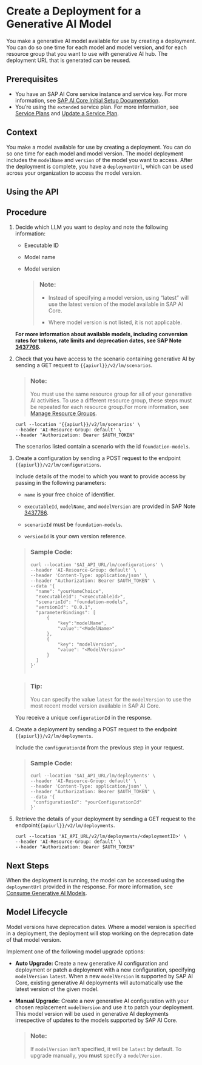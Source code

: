 <!-- loiob32e7a85f9e143c1924f31533ee81697 -->

# Create a Deployment for a Generative AI Model

You make a generative AI model available for use by creating a deployment. You can do so one time for each model and model version, and for each resource group that you want to use with generative AI hub. The deployment URL that is generated can be reused.



<a name="loiob32e7a85f9e143c1924f31533ee81697__prereq_nzn_mdw_tyb"/>

## Prerequisites

-   You have an SAP AI Core service instance and service key. For more information, see [SAP AI Core Initial Setup Documentation](https://help.sap.com/docs/AI_CORE/2d6c5984063c40a59eda62f4a9135bee/38c4599432d74c1d94e70f7c955a717d.html?locale=en-US&state=PRODUCTION&version=CLOUD).
-   You’re using the `extended` service plan. For more information, see [Service Plans](service-plans-c7244c6.md) and [Update a Service Plan](update-a-service-plan-924f892.md).



<a name="loiob32e7a85f9e143c1924f31533ee81697__context_ll5_4jw_tyb"/>

## Context

You make a model available for use by creating a deployment. You can do so one time for each model and model version. The model deployment includes the `modelName` and `version` of the model you want to access. After the deployment is complete, you have a `deploymentUrl`, which can be used across your organization to access the model version.

<a name="task_m15_5kw_tyb"/>

<!-- task\_m15\_5kw\_tyb -->

## Using the API





<a name="task_m15_5kw_tyb__steps_n15_5kw_tyb"/>

## Procedure

1.  Decide which LLM you want to deploy and note the following information:

    -   Executable ID

    -   Model name

    -   Model version

        > ### Note:  
        > -   Instead of specifying a model version, using “latest” will use the latest version of the model available in SAP AI Core.
        > 
        > -   Where model version is not listed, it is not applicable.


    **For more information about available models, including conversion rates for tokens, rate limits and deprecation dates, see SAP Note [3437766](https://me.sap.com/notes/3437766).**

2.  Check that you have access to the scenario containing generative AI by sending a GET request to `{{apiurl}}/v2/lm/scenarios`.

    > ### Note:  
    > You must use the same resource group for all of your generative AI activities. To use a different resource group, these steps must be repeated for each resource group.For more information, see [Manage Resource Groups](manage-resource-groups-8aae6cb.md).

    ```
    curl --location '{{apiurl}}/v2/lm/scenarios' \
    --header 'AI-Resource-Group: default' \
    --header "Authorization: Bearer $AUTH_TOKEN"
    ```

    The scenarios listed contain a scenario with the id `foundation-models`.

3.  Create a configuration by sending a POST request to the endpoint `{{apiurl}}/v2/lm/configurations`.

    Include details of the model to which you want to provide access by passing in the following parameters:

    -   `name` is your free choice of identifier.

    -   `executableId`, `modelName`, and `modelVersion` are provided in SAP Note [3437766](https://me.sap.com/notes/3437766).

    -   `scenarioId` must be `foundation-models`.

    -   `versionId` is your own version reference.


    > ### Sample Code:  
    > ```
    > curl --location '$AI_API_URL/lm/configurations' \
    > --header 'AI-Resource-Group: default' \
    > --header 'Content-Type: application/json' \
    > --header "Authorization: Bearer $AUTH_TOKEN" \
    > --data '{
    > 	"name": "yourNameChoice",
    > 	"executableId": "<executableId>",
    > 	"scenarioId": "foundation-models",
    > 	"versionId": "0.0.1",
    > 	"parameterBindings": [
    > 		{
    > 			"key":"modelName",
    > 			"value":"<ModelName>"
    > 		},
    > 		{
    > 			"key": "modelVersion",
    > 			"value": "<ModelVersion>"
    > 		}
    >   ]
    > }'
    >    
    > ```

    > ### Tip:  
    > You can specify the value `latest` for the `modelVersion` to use the most recent model version available in SAP AI Core.

    You receive a unique `configurationId` in the response.

4.  Create a deployment by sending a POST request to the endpoint `{{apiurl}}/v2/lm/deployments`.

    Include the `configurationId` from the previous step in your request.

    > ### Sample Code:  
    > ```
    > curl --location '$AI_API_URL/lm/deployments' \
    > --header 'AI-Resource-Group: default' \
    > --header 'Content-Type: application/json' \
    > --header "Authorization: Bearer $AUTH_TOKEN" \
    > --data '{
    >  "configurationId": "yourConfigurationId"
    > }'
    > ```

5.  Retrieve the details of your deployment by sending a GET request to the endpoint`{{apiurl}}/v2/lm/deployments`.

    ```
    curl --location 'AI_API_URL/v2/lm/deployments/<deploymentID>' \
    --header 'AI-Resource-Group: default' \
    --header "Authorization: Bearer $AUTH_TOKEN"
    ```




<a name="task_m15_5kw_tyb__postreq_yrz_5cd_5yb"/>

## Next Steps

When the deployment is running, the model can be accessed using the `deploymentUrl` provided in the response. For more information, see [Consume Generative AI Models](consume-generative-ai-models-bf0373b.md).

<a name="concept_fn1_2qy_szb"/>

<!-- concept\_fn1\_2qy\_szb -->

## Model Lifecycle

Model versions have deprecation dates. Where a model version is specified in a deployment, the deployment will stop working on the deprecation date of that model version.

Implement one of the following model upgrade options:

-   **Auto Upgrade:** Create a new generative AI configuration and deployment or patch a deployment with a new configuration, specifying `modelVersion` `latest`. When a new `modelVersion` is supported by SAP AI Core, existing generative AI deployments will automatically use the latest version of the given model.

-   **Manual Upgrade:** Create a new generative AI configuration with your chosen replacement `modelVersion` and use it to patch your deployment. This model version will be used in generative AI deployments irrespective of updates to the models supported by SAP AI Core.

    > ### Note:  
    > If `modelVersion` isn’t specified, it will be `latest` by default. To upgrade manually, you **must** specify a `modelVersion`.


